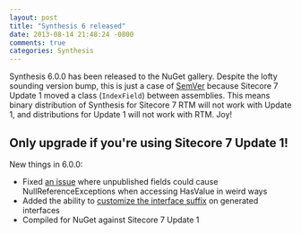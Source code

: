 ```yaml
---
layout: post
title: "Synthesis 6 released"
date: 2013-08-14 21:48:24 -0800
comments: true
categories: Synthesis
---
```

Synthesis 6.0.0 has been released to the NuGet gallery. Despite the lofty sounding version bump, this is just a case of [SemVer](http://semver.org/) because Sitecore 7 Update 1 moved a class (`IndexField`) between assemblies. This means binary distribution of Synthesis for Sitecore 7 RTM will not work with Update 1, and distributions for Update 1 will not work with RTM. Joy!

## Only upgrade if you're using Sitecore 7 Update 1!

New things in 6.0.0:

* Fixed [an issue](https://github.com/kamsar/Synthesis/issues/1) where unpublished fields could cause NullReferenceExceptions when accessing HasValue in weird ways
* Added the ability to [customize the interface suffix](https://github.com/kamsar/Synthesis/issues/3) on generated interfaces
* Compiled for NuGet against Sitecore 7 Update 1